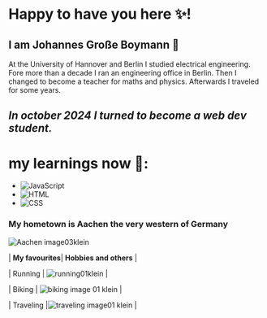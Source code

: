 # Happy to have you here ✨!
## I am Johannes Große Boymann :wave:

At the University of Hannover and Berlin I studied electrical engineering. Fore more than a decade I ran an engineering office in Berlin.
Then I changed to become a teacher for maths and physics.
Afterwards I traveled for some years.  

 ## *In october 2024 I turned to become a web dev student.*

# my learnings now 🌱:
- ![JavaScript](https://img.shields.io/badge/Code-JavaScript-informational?style=flat&logo=javascript&color=F7DF1E)
-  ![HTML](https://img.shields.io/badge/Code-HTML-informational?style=flat&logo=html5&color=E34F26)
-  ![CSS](https://img.shields.io/badge/Code-CSS-informational?style=flat&logo=css3&color=1572B6)

### My hometown is Aachen the very western of Germany
![Aachen image03klein](https://github.com/user-attachments/assets/52d97c11-8100-4798-9d8f-224548b3349b)

| **My favourites**| **Hobbies and others** |  

| Running | ![running01klein](https://github.com/user-attachments/assets/36821391-14b0-4304-964a-2dd3e231cc00) |  


| Biking  | ![biking image 01 klein](https://github.com/user-attachments/assets/c90c6c96-0c18-4cce-962f-d3449f0084c4) |  

| Traveling |![traveling image01 klein](https://github.com/user-attachments/assets/b63d1eef-50f6-48e0-bd67-b340f8c7d008) |







